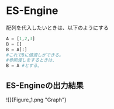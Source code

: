 # ES-Engine
配列を代入したいときは、以下のようにする
```python
A = [1,2,3]
B = []
B = A[:]
#これでBに値渡しができる。
#参照渡しをするときは、
B = A #とする。
```
## ES-Engineの出力結果
![]{Figure_1.png "Graph"}
